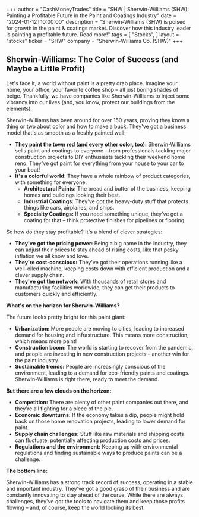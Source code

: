 +++
author = "CashMoneyTrades"
title = "SHW |  Sherwin-Williams (SHW):  Painting a Profitable Future in the Paint and Coatings Industry"
date = "2024-01-12T10:00:00"
description = "Sherwin-Williams (SHW) is poised for growth in the paint & coatings market. Discover how this industry leader is painting a profitable future. Read more!"
tags = [
"Stocks",
]
layout = "stocks"
ticker = "SHW"
company = "Sherwin-Williams Co. (SHW)"
+++
        


## Sherwin-Williams: The Color of Success (and Maybe a Little Profit)

Let's face it, a world without paint is a pretty drab place. Imagine your home, your office, your favorite coffee shop – all just boring shades of beige. Thankfully, we have companies like Sherwin-Williams to inject some vibrancy into our lives (and, you know, protect our buildings from the elements). 

Sherwin-Williams has been around for over 150 years, proving they know a thing or two about color and how to make a buck. They've got a business model that's as smooth as a freshly painted wall:

* **They paint the town red (and every other color, too):** Sherwin-Williams  sells paint and coatings to everyone – from professionals tackling major construction projects to DIY enthusiasts tackling their weekend home reno. They've got paint for everything from your house to your car to your boat! 
* **It's a colorful world:** They have a whole rainbow of product categories, with something for everyone: 
    * **Architectural Paints:**  The bread and butter of the business, keeping homes and buildings looking their best.
    * **Industrial Coatings:** They've got the heavy-duty stuff that protects things like cars, airplanes, and ships. 
    * **Specialty Coatings:**  If you need something unique, they've got a coating for that – think protective finishes for pipelines or flooring. 

So how do they stay profitable? It's a blend of clever strategies:

* **They've got the pricing power:**  Being a big name in the industry, they can adjust their prices to stay ahead of rising costs, like that pesky inflation we all know and love. 
* **They're cost-conscious:**  They've got their operations running like a well-oiled machine, keeping costs down with efficient production and a clever supply chain. 
* **They've got the network:**  With thousands of retail stores and manufacturing facilities worldwide, they can get their products to customers quickly and efficiently.

**What's on the horizon for Sherwin-Williams?**

The future looks pretty bright for this paint giant:

* **Urbanization:**  More people are moving to cities, leading to increased demand for housing and infrastructure.  This means more construction, which means more paint! 
* **Construction boom:**  The world is starting to recover from the pandemic, and people are investing in new construction projects – another win for the paint industry. 
* **Sustainable trends:**  People are increasingly conscious of the environment, leading to a demand for eco-friendly paints and coatings.  Sherwin-Williams is right there, ready to meet the demand.

**But there are a few clouds on the horizon:**

* **Competition:**  There are plenty of other paint companies out there, and they're all fighting for a piece of the pie.
* **Economic downturns:**  If the economy takes a dip, people might hold back on those home renovation projects, leading to lower demand for paint. 
* **Supply chain challenges:**  Stuff like raw materials and shipping costs can fluctuate, potentially affecting production costs and prices. 
* **Regulations and the environment:**  Keeping up with environmental regulations and finding sustainable ways to produce paints can be a challenge.

**The bottom line:**

Sherwin-Williams has a strong track record of success, operating in a stable and important industry. They've got a good grasp of their business and are constantly innovating to stay ahead of the curve.  While there are always challenges, they've got the tools to navigate them and keep those profits flowing – and, of course, keep the world looking its best. 

        